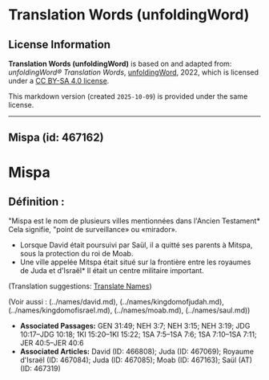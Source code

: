 # Translation Words (unfoldingWord)

## License Information

**Translation Words (unfoldingWord)** is based on and adapted from: _unfoldingWord® Translation Words_, [unfoldingWord](https://unfoldingword.org/utw), 2022, which is licensed under a [CC BY-SA 4.0 license](https://creativecommons.org/licenses/by-sa/4.0/legalcode.en).

This markdown version (created `2025-10-09`) is provided under the same license.



--------------------------------

## Mispa (id: 467162)

Mispa
=====

Définition :
------------

"Mispa est le nom de plusieurs villes mentionnées dans l'Ancien Testament\* Cela signifie, "point de surveillance» ou «mirador».

* Lorsque David était poursuivi par Saül, il a quitté ses parents à Mitspa, sous la protection du roi de Moab.
* Une ville appelée Mitspa était situé sur la frontière entre les royaumes de Juda et d'Israël\* Il était un centre militaire important.

(Translation suggestions: [Translate Names](rc://en/ta/man/translate/translate-names))

(Voir aussi : (../names/david.md), (../names/kingdomofjudah.md), (../names/kingdomofisrael.md), (../names/moab.md), (../names/saul.md))

* **Associated Passages:** GEN 31:49; NEH 3:7; NEH 3:15; NEH 3:19; JDG 10:17–JDG 10:18; 1KI 15:20–1KI 15:22; 1SA 7:5–1SA 7:6; 1SA 7:10–1SA 7:11; JER 40:5–JER 40:6
* **Associated Articles:** David (ID: 466808); Juda (ID: 467069); Royaume d'Israël (ID: 467084); Juda (ID: 467085); Moab (ID: 467163); Saül (AT) (ID: 467319)

